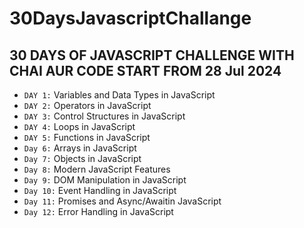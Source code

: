 # 30DaysJavascriptChallange
## 30 DAYS OF JAVASCRIPT CHALLENGE WITH CHAI AUR CODE START FROM 28 Jul 2024
- `DAY 1:` Variables and Data Types in JavaScript
- `DAY 2:` Operators in JavaScript
- `DAY 3:` Control Structures in JavaScript
- `DAY 4:` Loops in JavaScript
- `DAY 5:` Functions in JavaScript
- `Day 6:` Arrays in JavaScript
- `Day 7:` Objects in JavaScript
- `Day 8:` Modern JavaScript Features
- `Day 9:` DOM Manipulation in JavaScript
- `Day 10:` Event Handling in JavaScript
- `Day 11:` Promises and Async/Awaitin JavaScript
- `Day 12:` Error Handling in JavaScript
